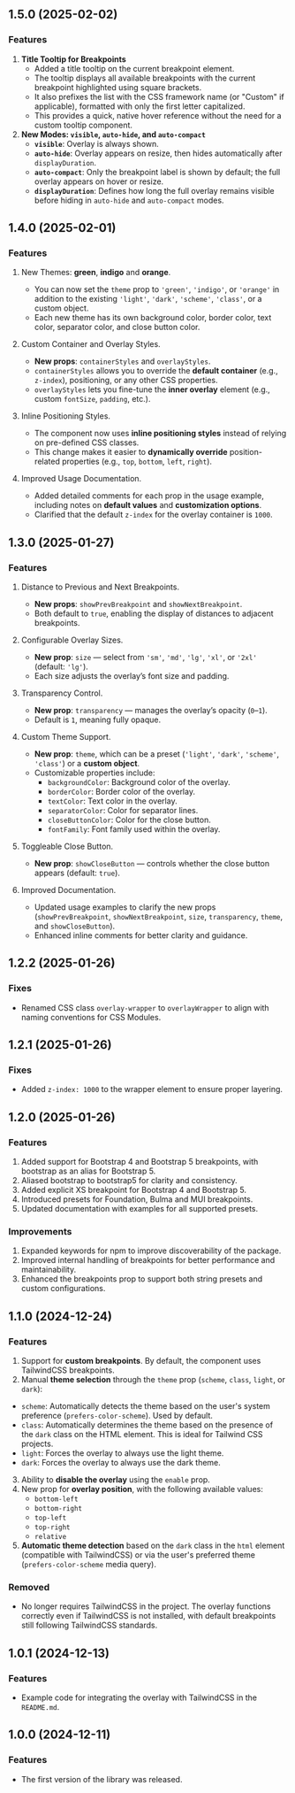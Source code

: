 ## 1.5.0 (2025-02-02)

### Features

1. **Title Tooltip for Breakpoints**
   - Added a title tooltip on the current breakpoint element.
   - The tooltip displays all available breakpoints with the current breakpoint highlighted using square brackets.
   - It also prefixes the list with the CSS framework name (or "Custom" if applicable), formatted with only the first letter capitalized.
   - This provides a quick, native hover reference without the need for a custom tooltip component.
2. **New Modes: `visible`, `auto-hide`, and `auto-compact`**
   - **`visible`**: Overlay is always shown.
   - **`auto-hide`**: Overlay appears on resize, then hides automatically after `displayDuration`.
   - **`auto-compact`**: Only the breakpoint label is shown by default; the full overlay appears on hover or resize.
   - **`displayDuration`**: Defines how long the full overlay remains visible before hiding in `auto-hide` and `auto-compact` modes.

## 1.4.0 (2025-02-01)

### Features

1. New Themes: **green**, **indigo** and **orange**.

   - You can now set the `theme` prop to `'green'`, `'indigo'`, or `'orange'` in addition to the existing `'light'`, `'dark'`, `'scheme'`, `'class'`, or a custom object.
   - Each new theme has its own background color, border color, text color, separator color, and close button color.

2. Custom Container and Overlay Styles.

   - **New props**: `containerStyles` and `overlayStyles`.
   - `containerStyles` allows you to override the **default container** (e.g., `z-index`), positioning, or any other CSS properties.
   - `overlayStyles` lets you fine-tune the **inner overlay** element (e.g., custom `fontSize`, `padding`, etc.).

3. Inline Positioning Styles.

   - The component now uses **inline positioning styles** instead of relying on pre-defined CSS classes.
   - This change makes it easier to **dynamically override** position-related properties (e.g., `top`, `bottom`, `left`, `right`).

4. Improved Usage Documentation.
   - Added detailed comments for each prop in the usage example, including notes on **default values** and **customization options**.
   - Clarified that the default `z-index` for the overlay container is `1000`.

## 1.3.0 (2025-01-27)

### Features

1. Distance to Previous and Next Breakpoints.

   - **New props**: `showPrevBreakpoint` and `showNextBreakpoint`.
   - Both default to `true`, enabling the display of distances to adjacent breakpoints.

2. Configurable Overlay Sizes.

   - **New prop**: `size` — select from `'sm'`, `'md'`, `'lg'`, `'xl'`, or `'2xl'` (default: `'lg'`).
   - Each size adjusts the overlay’s font size and padding.

3. Transparency Control.

   - **New prop**: `transparency` — manages the overlay’s opacity (`0`–`1`).
   - Default is `1`, meaning fully opaque.

4. Custom Theme Support.

   - **New prop**: `theme`, which can be a preset (`'light'`, `'dark'`, `'scheme'`, `'class'`) or a **custom object**.
   - Customizable properties include:
     - `backgroundColor`: Background color of the overlay.
     - `borderColor`: Border color of the overlay.
     - `textColor`: Text color in the overlay.
     - `separatorColor`: Color for separator lines.
     - `closeButtonColor`: Color for the close button.
     - `fontFamily`: Font family used within the overlay.

5. Toggleable Close Button.

   - **New prop**: `showCloseButton` — controls whether the close button appears (default: `true`).

6. Improved Documentation.
   - Updated usage examples to clarify the new props (`showPrevBreakpoint`, `showNextBreakpoint`, `size`, `transparency`, `theme`, and `showCloseButton`).
   - Enhanced inline comments for better clarity and guidance.

## 1.2.2 (2025-01-26)

### Fixes

- Renamed CSS class `overlay-wrapper` to `overlayWrapper` to align with naming conventions for CSS Modules.

## 1.2.1 (2025-01-26)

### Fixes

- Added `z-index: 1000` to the wrapper element to ensure proper layering.

## 1.2.0 (2025-01-26)

### Features

1. Added support for Bootstrap 4 and Bootstrap 5 breakpoints, with bootstrap as an alias for Bootstrap 5.
2. Aliased bootstrap to bootstrap5 for clarity and consistency.
3. Added explicit XS breakpoint for Bootstrap 4 and Bootstrap 5.
4. Introduced presets for Foundation, Bulma and MUI breakpoints.
5. Updated documentation with examples for all supported presets.

### Improvements

1. Expanded keywords for npm to improve discoverability of the package.
2. Improved internal handling of breakpoints for better performance and maintainability.
3. Enhanced the breakpoints prop to support both string presets and custom configurations.

## 1.1.0 (2024-12-24)

### Features

1. Support for **custom breakpoints**. By default, the component uses TailwindCSS breakpoints.
2. Manual **theme selection** through the `theme` prop (`scheme`, `class`, `light`, or `dark`):

- `scheme`: Automatically detects the theme based on the user's system preference (`prefers-color-scheme`). Used by default.
- `class`: Automatically determines the theme based on the presence of the `dark` class on the HTML element. This is ideal for Tailwind CSS projects.
- `light`: Forces the overlay to always use the light theme.
- `dark`: Forces the overlay to always use the dark theme.

3. Ability to **disable the overlay** using the `enable` prop.
4. New prop for **overlay position**, with the following available values:
   - `bottom-left`
   - `bottom-right`
   - `top-left`
   - `top-right`
   - `relative`
5. **Automatic theme detection** based on the `dark` class in the `html` element (compatible with TailwindCSS) or via the user's preferred theme (`prefers-color-scheme` media query).

### Removed

- No longer requires TailwindCSS in the project. The overlay functions correctly even if TailwindCSS is not installed, with default breakpoints still following TailwindCSS standards.

## 1.0.1 (2024-12-13)

### Features

- Example code for integrating the overlay with TailwindCSS in the `README.md`.

## 1.0.0 (2024-12-11)

### Features

- The first version of the library was released.
